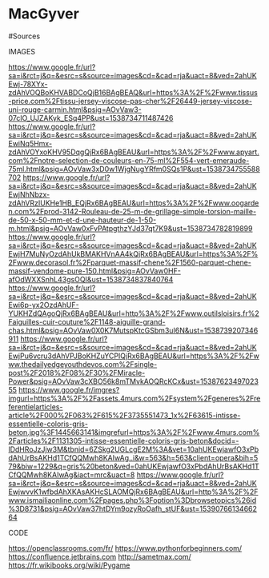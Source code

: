 # MacGyver

#Sources

IMAGES

https://www.google.fr/url?sa=i&rct=j&q=&esrc=s&source=images&cd=&cad=rja&uact=8&ved=2ahUKEwj-78XYx-zdAhVOQBoKHVABDCoQjB16BAgBEAQ&url=https%3A%2F%2Fwww.tissus-price.com%2Ftissu-jersey-viscose-pas-cher%2F26449-jersey-viscose-uni-rouge-carmin.html&psig=AOvVaw3-07clO_UJZAKyk_ESq4PP&ust=1538734711487426
https://www.google.fr/url?sa=i&rct=j&q=&esrc=s&source=images&cd=&cad=rja&uact=8&ved=2ahUKEwiNq5Hmx-zdAhVOYxoKHV95DqgQjRx6BAgBEAU&url=https%3A%2F%2Fwww.apyart.com%2Fnotre-selection-de-couleurs-en-75-ml%2F554-vert-emeraude-75ml.html&psig=AOvVaw3xD0w1WjgNugYRfm0SQs1P&ust=1538734755588702
https://www.google.fr/url?sa=i&rct=j&q=&esrc=s&source=images&cd=&cad=rja&uact=8&ved=2ahUKEwjNhNbzx-zdAhVRzIUKHe1HB_EQjRx6BAgBEAU&url=https%3A%2F%2Fwww.oogarden.com%2Fprod-3142-Rouleau-de-25-m-de-grillage-simple-torsion-maille-de-50-x-50-mm-et-d-une-hauteur-de-1-50-m.html&psig=AOvVaw0xFvPAtpgthzYJd37qt7K9&ust=1538734782819899
https://www.google.fr/url?sa=i&rct=j&q=&esrc=s&source=images&cd=&cad=rja&uact=8&ved=2ahUKEwjH7MuNyOzdAhUkBMAKHVnAA4kQjRx6BAgBEAU&url=https%3A%2F%2Fwww.decorasol.fr%2Fparquet-massif-chene%2F1560-parquet-chene-massif-vendome-pure-150.html&psig=AOvVaw0HF-afOdWXXSnhL43gsOQI&ust=1538734837840764
https://www.google.fr/url?sa=i&rct=j&q=&esrc=s&source=images&cd=&cad=rja&uact=8&ved=2ahUKEwi6p-yx2OzdAhUF-YUKHZdQAgoQjRx6BAgBEAU&url=http%3A%2F%2Fwww.outilsloisirs.fr%2Faiguilles-cuir-couture%2F1148-aiguille-grand-chas.html&psig=AOvVaw0X0K7MutspKtcGSbm3uI6N&ust=1538739207346911
https://www.google.fr/url?sa=i&rct=j&q=&esrc=s&source=images&cd=&cad=rja&uact=8&ved=2ahUKEwjPu6vcru3dAhVPJBoKHZuYCPIQjRx6BAgBEAU&url=https%3A%2F%2Fwww.thedailyedgeyouthdevos.com%2Fsingle-post%2F2018%2F08%2F30%2FMiracle-Power&psig=AOvVaw3cXBO56k8mTMvkAOQRcKCx&ust=1538762349702355
https://www.google.fr/imgres?imgurl=https%3A%2F%2Fassets.4murs.com%2Fsystem%2Fgeneres%2Freferentielarticles-article%2F000%2F063%2F615%2F3735551473_1x%2F63615-intisse-essentielle-coloris-gris-beton.jpg%3F1445663141&imgrefurl=https%3A%2F%2Fwww.4murs.com%2Farticles%2F1131305-intisse-essentielle-coloris-gris-beton&docid=-lDdHRoJzJjw3M&tbnid=6ZSkg2UGLcgE2M%3A&vet=10ahUKEwjawfO3xPbdAhUrBsAKHd1TCfQQMwh8KAIwAg..i&w=563&h=563&client=opera&bih=579&biw=1229&q=gris%20beton&ved=0ahUKEwjawfO3xPbdAhUrBsAKHd1TCfQQMwh8KAIwAg&iact=mrc&uact=8
https://www.google.fr/url?sa=i&rct=j&q=&esrc=s&source=images&cd=&cad=rja&uact=8&ved=2ahUKEwjwvvK1wfbdAhXKAsAKHcSLAOMQjRx6BAgBEAU&url=http%3A%2F%2Fwww.ismailiaonline.com%2Fpages.php%3Foption%3Dbrowsetopics%26id%3D8731&psig=AOvVaw37htDYm9ozyRoOafh_stUF&ust=1539076613466264

CODE

https://openclassrooms.com/fr/
https://www.pythonforbeginners.com/
https://confluence.jetbrains.com
http://sametmax.com/
https://fr.wikibooks.org/wiki/Pygame



